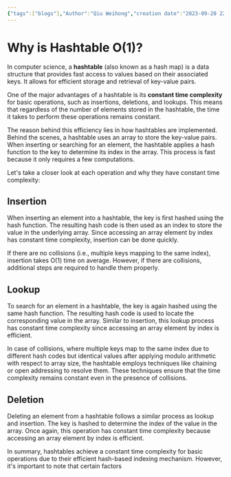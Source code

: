 ```yaml
---
{"tags":["blogs"],"Author":"Qiu Weihong","creation date":"2023-09-20 22:28","modification date":"Wednesday 20th September 2023 22:28:32","publish":null,"topics":["Explore"],"dg-publish":true,"permalink":"/blogs/explore/why-is-hashtable-o-1/","dgPassFrontmatter":true,"created":"2023-09-20T22:28:32.419+08:00","updated":"2023-10-31T00:08:33.138+08:00"}
---
```



# Why is Hashtable O(1)?

In computer science, a **hashtable** (also known as a hash map) is a data structure that provides fast access to values based on their associated keys. It allows for efficient storage and retrieval of key-value pairs.

One of the major advantages of a hashtable is its **constant time complexity** for basic operations, such as insertions, deletions, and lookups. This means that regardless of the number of elements stored in the hashtable, the time it takes to perform these operations remains constant.

The reason behind this efficiency lies in how hashtables are implemented. Behind the scenes, a hashtable uses an array to store the key-value pairs. When inserting or searching for an element, the hashtable applies a hash function to the key to determine its index in the array. This process is fast because it only requires a few computations.

Let's take a closer look at each operation and why they have constant time complexity:

## Insertion

When inserting an element into a hashtable, the key is first hashed using the hash function. The resulting hash code is then used as an index to store the value in the underlying array. Since accessing an array element by index has constant time complexity, insertion can be done quickly.

If there are no collisions (i.e., multiple keys mapping to the same index), insertion takes O(1) time on average. However, if there are collisions, additional steps are required to handle them properly.

## Lookup

To search for an element in a hashtable, the key is again hashed using the same hash function. The resulting hash code is used to locate the corresponding value in the array. Similar to insertion, this lookup process has constant time complexity since accessing an array element by index is efficient.

In case of collisions, where multiple keys map to the same index due to different hash codes but identical values after applying modulo arithmetic with respect to array size, the hashtable employs techniques like chaining or open addressing to resolve them. These techniques ensure that the time complexity remains constant even in the presence of collisions.

## Deletion

Deleting an element from a hashtable follows a similar process as lookup and insertion. The key is hashed to determine the index of the value in the array. Once again, this operation has constant time complexity because accessing an array element by index is efficient.

In summary, hashtables achieve a constant time complexity for basic operations due to their efficient hash-based indexing mechanism. However, it's important to note that certain factors